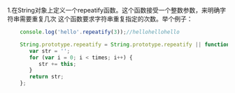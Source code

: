 1.在String对象上定义一个repeatify函数。这个函数接受一个整数参数，来明确字符串需要重复几次
    这个函数要求字符串重复指定的次数。举个例子：
```js
    console.log('hello'.repeatify(3));//hellohellohello
```
```js
    String.prototype.repeatify = String.prototype.repeatify || function(times) {
       var str = '';
       for (var i = 0; i < times; i++) {
          str += this;
       }
       return str;
    };
```
